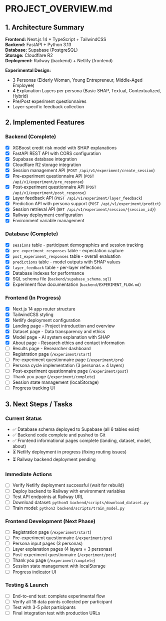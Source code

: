 # PROJECT_OVERVIEW.md

## 1. Architecture Summary
**Frontend:** Next.js 14 + TypeScript + TailwindCSS  
**Backend:** FastAPI + Python 3.13  
**Database:** Supabase (PostgreSQL)  
**Storage:** Cloudflare R2  
**Deployment:** Railway (backend) + Netlify (frontend)

**Experimental Design:**
- 3 Personas (Elderly Woman, Young Entrepreneur, Middle-Aged Employee)
- 4 Explanation Layers per persona (Basic SHAP, Textual, Contextualized, Hybrid)
- Pre/Post experiment questionnaires
- Layer-specific feedback collection

## 2. Implemented Features

### Backend (Complete)
- [x] XGBoost credit risk model with SHAP explanations
- [x] FastAPI REST API with CORS configuration
- [x] Supabase database integration
- [x] Cloudflare R2 storage integration
- [x] Session management API (`POST /api/v1/experiment/create_session`)
- [x] Pre-experiment questionnaire API (`POST /api/v1/experiment/pre_response`)
- [x] Post-experiment questionnaire API (`POST /api/v1/experiment/post_response`)
- [x] Layer feedback API (`POST /api/v1/experiment/layer_feedback`)
- [x] Prediction API with persona support (`POST /api/v1/experiment/predict`)
- [x] Session retrieval API (`GET /api/v1/experiment/session/{session_id}`)
- [x] Railway deployment configuration
- [x] Environment variable management

### Database (Complete)
- [x] `sessions` table - participant demographics and session tracking
- [x] `pre_experiment_responses` table - expectation capture
- [x] `post_experiment_responses` table - overall evaluation
- [x] `predictions` table - model outputs with SHAP values
- [x] `layer_feedback` table - per-layer reflections
- [x] Database indexes for performance
- [x] SQL schema file (`backend/supabase_schema.sql`)
- [x] Experiment flow documentation (`backend/EXPERIMENT_FLOW.md`)

### Frontend (In Progress)
- [x] Next.js 14 app router structure
- [x] TailwindCSS styling
- [x] Netlify deployment configuration
- [x] Landing page - Project introduction and overview
- [x] Dataset page - Data transparency and ethics
- [x] Model page - AI system explanation with SHAP
- [x] About page - Research ethics and contact information
- [ ] Results page - Researcher dashboard
- [ ] Registration page (`/experiment/start`)
- [ ] Pre-experiment questionnaire page (`/experiment/pre`)
- [ ] Persona cycle implementation (3 personas × 4 layers)
- [ ] Post-experiment questionnaire page (`/experiment/post`)
- [ ] Thank you page (`/experiment/complete`)
- [ ] Session state management (localStorage)
- [ ] Progress tracking UI

## 3. Next Steps / Tasks

### Current Status
- ✅ Database schema deployed to Supabase (all 6 tables exist)
- ✅ Backend code complete and pushed to Git
- ✅ Frontend informational pages complete (landing, dataset, model, about)
- ⏳ Netlify deployment in progress (fixing routing issues)
- ⏳ Railway backend deployment pending

### Immediate Actions
- [ ] Verify Netlify deployment successful (wait for rebuild)
- [ ] Deploy backend to Railway with environment variables
- [ ] Test API endpoints at Railway URL
- [ ] Download dataset: `python3 backend/scripts/download_dataset.py`
- [ ] Train model: `python3 backend/scripts/train_model.py`

### Frontend Development (Next Phase)
- [ ] Registration page (`/experiment/start`)
- [ ] Pre-experiment questionnaire (`/experiment/pre`)
- [ ] Persona input pages (3 personas)
- [ ] Layer explanation pages (4 layers × 3 personas)
- [ ] Post-experiment questionnaire (`/experiment/post`)
- [ ] Thank you page (`/experiment/complete`)
- [ ] Session state management with localStorage
- [ ] Progress indicator UI

### Testing & Launch
- [ ] End-to-end test: complete experimental flow
- [ ] Verify all 18 data points collected per participant
- [ ] Test with 3-5 pilot participants
- [ ] Final integration test with production URLs
